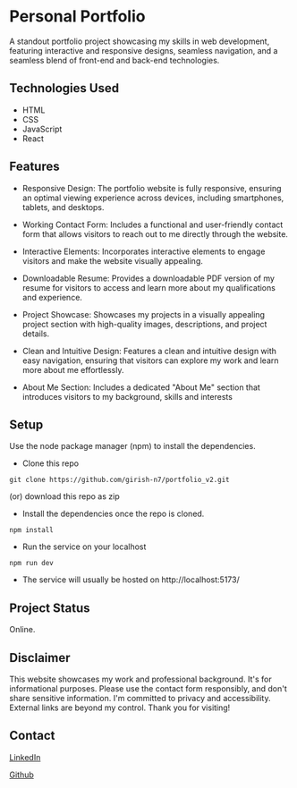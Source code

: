 # Personal Portfolio

A standout portfolio project showcasing my skills in web development, featuring interactive and responsive designs, seamless navigation, and a seamless blend of front-end and back-end technologies.

## Technologies Used

- HTML
- CSS
- JavaScript
- React

## Features

- Responsive Design: The portfolio website is fully responsive, ensuring an optimal viewing experience across devices, including smartphones, tablets, and desktops.

- Working Contact Form: Includes a functional and user-friendly contact form that allows visitors to reach out to me directly through the website.

- Interactive Elements: Incorporates interactive elements to engage visitors and make the website visually appealing.

- Downloadable Resume: Provides a downloadable PDF version of my resume for visitors to access and learn more about my qualifications and experience.

- Project Showcase: Showcases my projects in a visually appealing project section with high-quality images, descriptions, and project details.

- Clean and Intuitive Design: Features a clean and intuitive design with easy navigation, ensuring that visitors can explore my work and learn more about me effortlessly.

- About Me Section: Includes a dedicated "About Me" section that introduces visitors to my background, skills and interests

## Setup

Use the node package manager (npm) to install the dependencies.

- Clone this repo

```console
git clone https://github.com/girish-n7/portfolio_v2.git
```

(or) download this repo as zip

- Install the dependencies once the repo is cloned.

```console
npm install
```

- Run the service on your localhost

```console
npm run dev
```

- The service will usually be hosted on http://localhost:5173/

## Project Status

Online.

## Disclaimer

This website showcases my work and professional background. It's for informational purposes. Please use the contact form responsibly, and don't share sensitive information. I'm committed to privacy and accessibility. External links are beyond my control. Thank you for visiting!

## Contact

[LinkedIn](https://www.linkedin.com/in/girish-n-7075ba1a4)

[Github](https://github.com/girish-n7)
